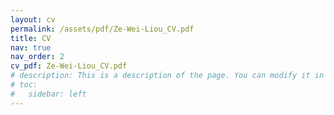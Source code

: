 ```yaml
---
layout: cv
permalink: /assets/pdf/Ze-Wei-Liou_CV.pdf
title: CV
nav: true
nav_order: 2
cv_pdf: Ze-Wei-Liou_CV.pdf
# description: This is a description of the page. You can modify it in '_pages/cv.md'. You can also change or remove the top pdf download button.
# toc:
#   sidebar: left
---
```


